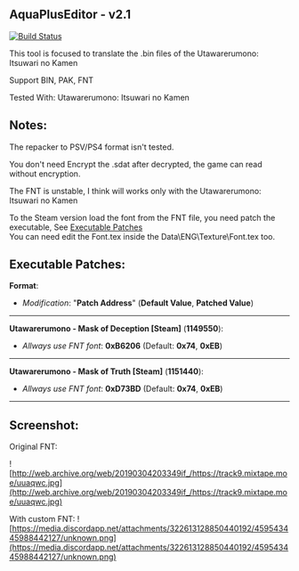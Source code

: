 

## AquaPlusEditor - v2.1
[![Build Status](https://travis-ci.org/ForumHulp/pageaddon.svg?branch=master)](http://vnx.uvnworks.com)


This tool is focused to translate the .bin files of the Utawarerumono: Itsuwari no Kamen


Support BIN, PAK, FNT

Tested With: Utawarerumono: Itsuwari no Kamen

## Notes:
The repacker to PSV/PS4 format isn't tested.

You don't need Encrypt the .sdat after decrypted, the game can read without encryption.

The FNT is unstable, I think will works only with the Utawarerumono: Itsuwari no Kamen

To the Steam version load the font from the FNT file, you need patch the executable, See [Executable Patches](#executable-patches)  
You can need edit the Font.tex inside the Data\ENG\Texture\Font.tex too.

## Executable Patches:

**Format**:
- *Modification*: "**Patch Address**" (**Default Value**, **Patched Value**)

---
**Utawarerumono - Mask of Deception [Steam]** (**1149550**):

- *Allways use FNT font*: **0xB6206** (Default: **0x74**, **0xEB**)

---
**Utawarerumono - Mask of Truth [Steam]** (**1151440**):

- *Allways use FNT font*: **0xD73BD** (Default: **0x74**, **0xEB**)

---

## Screenshot:
Original FNT:

![http://web.archive.org/web/20190304203349if_/https://track9.mixtape.moe/uuaqwc.jpg](http://web.archive.org/web/20190304203349if_/https://track9.mixtape.moe/uuaqwc.jpg)

With custom FNT:
![https://media.discordapp.net/attachments/322613128850440192/459543445988442127/unknown.png](https://media.discordapp.net/attachments/322613128850440192/459543445988442127/unknown.png)
